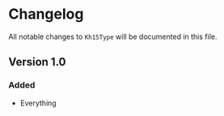 # Changelog

All notable changes to `Kh15Type` will be documented in this file.

## Version 1.0

### Added
- Everything
